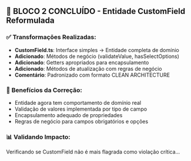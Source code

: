 ## 🎯 **BLOCO 2 CONCLUÍDO - Entidade CustomField Reformulada**

### ✅ **Transformações Realizadas:**
- **CustomField.ts**: Interface simples → Entidade completa de domínio
- **Adicionado**: Métodos de negócio (validateValue, hasSelectOptions)
- **Adicionado**: Getters apropriados para encapsulamento
- **Adicionado**: Métodos de atualização com regras de negócio
- **Comentário**: Padronizado com formato CLEAN ARCHITECTURE

### 🔧 **Benefícios da Correção:**
- Entidade agora tem comportamento de domínio real
- Validação de valores implementada por tipo de campo
- Encapsulamento adequado de propriedades
- Regras de negócio para campos obrigatórios e opções

### 📊 **Validando Impacto:**
Verificando se CustomField não é mais flagrada como violação crítica...

